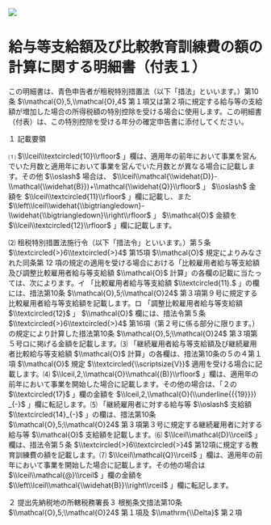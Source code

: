 ![](https://www.nta.go.jp/tmp/c4a473b0-b760-4612-8290-fc315e950735/images/d5418bf82477a5747f2c7b797df9b05466ba26b19fc10e0a465ab8b983a15f7a.jpg)

# 給与等支給額及び比較教育訓練費の額の計算に関する明細書（付表１）

この明細書は、青色申告者が租税特別措置法（以下「措法」といいます。）第10条 $\\mathcal{O},5,\\mathcal{O},4$ 第１項又は第２項に規定する給与等の支給額が増加した場合の所得税額の特別控除を受ける場合に使用します。この明細書（付表）は、この特別控除を受ける年分の確定申告書に添付してください。

１ 記載要領

⑴ $\\lceil\\textcircled{10}\\rfloor$ 」欄は、適用年の前年において事業を営んでいた月数と適用年において事業を営んでいた月数とが異なる場合に記載します。その他 $\\oslash$ 場合は、 $\\lceil\\mathcal{\\widehat{D}}-\\mathcal{\\widehat{B}})+\\mathcal{\\widehat{Q}}\\rfloor$ 」 $\\oslash$ 金額を $\\lceil\\textcircled{11}\\rfloor$ 」欄に記載し、また $\\left\\lceil\\widehat{\\bigtriangledown}-\\widehat{\\bigtriangledown}\\right\\rfloor$ 」 $\\mathcal{O}$ 金額を $\\lceil\\textcircled{12}\\rfloor$ 」欄に記載します。

⑵ 租税特別措置法施行令（以下「措法令」といいます。）第５条 $\\textcircled{>}6\\textcircled{>}4$ 第15項 $\\mathcal{O}$ 規定によりみなされた同条第 12 項の規定の適用を受ける場合における「比較雇用者給与等支給額及び調整比較雇用者給与等支給額 $\\mathcal{O}$ 計算」の各欄の記載に当たっては、次によります。イ 「比較雇用者給与等支給額 $\\textcircled{11}.$ 」の欄には、措法第10条 $\\mathcal{O},5;\\mathcal{O}24$ 第３項第９号に規定する比較雇用者給与等支給額を記載します。ロ 「調整比較雇用者給与等支給額 $\\textcircled{12}$ 」 $\\mathcal{O}$ 欄には、措法令第５条 $\\textcircled{>}6\\textcircled{>}4$ 第16項（第２号に係る部分に限ります。）の規定により計算した措法第10条 $\\mathcal{O},5;\\mathcal{O}24$ 第３項第５号ロに掲げる金額を記載します。⑶ 「継続雇用者給与等支給額及び継続雇用者比較給与等支給額 $\\mathcal{O}$ 計算」の各欄は、措法第10条の５の４第１項 $\\mathcal{O}$ 規定 $\\textcircled{\\scriptsize{V}}$ 適用を受ける場合に記載します。⑷ $\\lceil,2,\\mathcal{O}\\mathcal{(B)}\\rfloor$ 」欄は、適用年の前年において事業を開始した場合に記載します。その他の場合は、「２の $\\textcircled{17}$ 」欄の金額を $\\lceil,2,\\mathcal{O}(\\underline{{{19}}}) _{-}$ 」欄に転記します。⑸ 「継続雇用者に対する給与等 $\\oslash$ 支給額 $\\textcircled{14}_{-}$ 」の欄は、措法第10条 $\\mathcal{O},5;\\mathcal{O}24$ 第３項第３号に規定する継続雇用者に対する給与等 $\\mathcal{O}$ 支給額を記載します。⑹ $\\lceil\\mathcal{D}\\rceil$ 」欄は、措法令第５条 $\\textcircled{>}6\\textcircled{>}4$ 第12項に規定する教育訓練費の額を記載します。⑺ $\\lceil\\mathcal{Q}\\rceil$ 」欄は、適用年の前年において事業を開始した場合に記載します。その他の場合は $\\lceil\\mathcal{@}\\rceil$ 」欄の金額を $\\left\\lceil\\mathcal{\\widehat{B}}\\right\\rceil$ 」欄に転記します。

２ 提出先納税地の所轄税務署長３ 根拠条文措法第10条 $\\mathcal{O},5;\\mathcal{O}24$ 第１項及 $\\mathrm{\\Delta}$ 第２項
